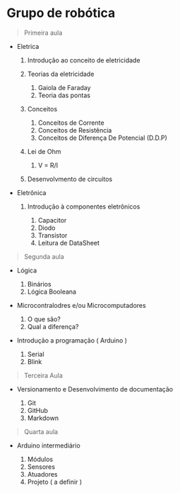 # Grupo de robótica 
> Primeira aula
* Eletrica 
    1. Introdução ao conceito de eletricidade

    1. Teorias da eletricidade

        1. Gaiola de Faraday
        1. Teoria das pontas
    1. Conceitos

        1. Conceitos de Corrente
        1. Conceitos de Resistência
        1. Conceitos de Diferença De Potencial (D.D.P)
    1. Lei de Ohm

        1. V = R/I

    1. Desenvolvmento de circuitos


* Eletrônica
    1. Introdução à componentes eletrônicos

        1. Capacitor
        1. Diodo
        1. Transistor
        1. Leitura de DataSheet
        
> Segunda aula
* Lógica

    1. Binários 
    1. Lógica Booleana

* Microcontralodres e/ou Microcomputadores
    1. O que são?
    1. Qual a diferença?

* Introdução a programação ( Arduino )

    1. Serial  
    1. Blink 

> Terceira Aula

* Versionamento e Desenvolvimento de documentação

    1. Git
    1. GitHub
    1. Markdown

> Quarta aula
* Arduino intermediário

    1. Módulos
    1. Sensores
    1. Atuadores
    1. Projeto ( a definir ) 

